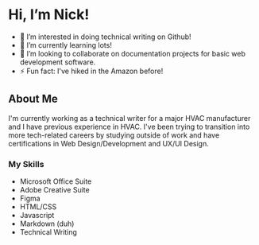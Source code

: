 # Hi, I’m Nick!
- 👀 I’m interested in doing technical writing on Github!
- 🌱 I’m currently learning lots!
- 💞️ I’m looking to collaborate on documentation projects for basic web development software.
- ⚡ Fun fact: I've hiked in the Amazon before!

## About Me
I'm currently working as a technical writer for a major HVAC manufacturer and I have previous experience in HVAC. I've been trying to transition into more tech-related careers by studying outside of work and have certifications in Web Design/Development and UX/UI Design. 

### My Skills
- Microsoft Office Suite
- Adobe Creative Suite
- Figma
- HTML/CSS
- Javascript
- Markdown (duh)
- Technical Writing

<!---
nmcguire1993/nmcguire1993 is a ✨ special ✨ repository because its `README.md` (this file) appears on your GitHub profile.
You can click the Preview link to take a look at your changes.
--->
